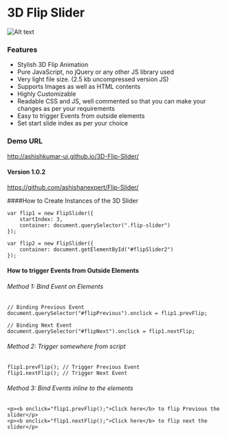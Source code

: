 3D Flip Slider
===========

![Alt text](http://oi58.tinypic.com/wcbwnb.jpg)

### Features
- Stylish 3D Flip Animation
- Pure JavaScript, no jQuery or any other JS library used
- Very light file size. (2.5 kb uncompressed version JS)
- Supports Images as well as HTML contents
- Highly Customizable
- Readable CSS and JS, well commented so that you can make your changes as per your requirements
- Easy to trigger Events from outside elements
- Set start slide index as per your choice

### Demo URL
http://ashishkumar-ui.github.io/3D-Flip-Slider/

#### Version 1.0.2
https://github.com/ashishanexpert/Flip-Slider/

####How to Create Instances of the 3D Slider
<pre><code>var flip1 = new FlipSlider({
	startIndex: 3,
    container: document.querySelector(".flip-slider")
});

var flip2 = new FlipSlider({
    container: document.getElementById("#flipSlider2")
});
</code></pre>

#### How to trigger Events from Outside Elements
###### Method 1: Bind Event on Elements
<pre><code>// Binding Previous Event
document.querySelector("#flipPrevious").onclick = flip1.prevFlip;

// Binding Next Event
document.querySelector("#flipNext").onclick = flip1.nextFlip;
</pre></code>

###### Method 2: Trigger somewhere from script
<pre><code>flip1.prevFlip(); // Trigger Previous Event
flip1.nextFlip(); // Trigger Next Event
</pre></code>

###### Method 3: Bind Events inline to the elements
<pre><code>&lt;p>&lt;b onclick="flip1.prevFlip();">Click here&lt;/b> to flip Previous the slider&lt;/p>
&lt;p>&lt;b onclick="flip1.nextFlip();">Click here&lt;/b> to flip next the slider&lt;/p>
</pre></code>
